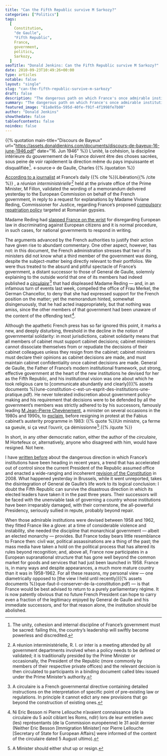 ```yaml
---
title: "Can the Fifth Republic survive M Sarkozy?"
categories: ["Politics"]
tags:
  [
    Constitution,
    "de Gaulle",
    "Fifth Republic",
    France,
    government,
    politics,
    Sarkozy,
  ]
seoTitle: "Donald Jenkins: Can the Fifth Republic survive M Sarkozy?"
date: 2010-09-23T10:49:26+00:00
type: articles
notable: false
layout: "single"
slug: "can-the-fifth-republic-survive-m-sarkozy"
draft: false
description: "The dangerous path on which France's once admirable institutions have been taken over the past few years has just reached a new low with even the existence of Cabinet solidarity apparently forgotten by the current administration."
summary: "The dangerous path on which France's once admirable institutions have been taken over the past few years has just reached a new low with even the existence of Cabinet solidarity apparently forgotten by the current administration."
featured_image: "81a8e95a-595d-40fe-f91f-4f1998fe7b00"
author: "Donald Jenkins"
showthedate: false
tableofcontents: false
noindex: false
---
```


{{% quotation main-title="Discours de Bayeux" url="https://assets.donaldjenkins.com/documents/discours-de-bayeux-16-june-1946.pdf"  date="16. Jun 1946" %}}
L’unité, la cohésion, la discipline intérieure du gouvernement de la France doivent être des choses sacrées, sous peine de voir rapidement la direction même du pays impuissante et disqualifiée&hairsp;[^1].
<-source->
de Gaulle, Charles
{{% /quotation %}}

[According to a journalist](https://web.archive.org/web/20101016195939/https://immigration.blogs.liberation.fr/coroller/2010/09/ciblage-des-roms-besson-innocent%C3%A9.html) at France’s daily {{% cite %}}Libération{{% /cite %}} , a _réunion interministérielle&hairsp;[^2]_ held at the private office of the Prime Minister, M Fillon, validated the wording of a memorandum delivered yesterday to the European Commission on behalf of the French government, in reply to a request for explanations by Madame Viviane Reding, Commissioner for Justice, regarding France’s proposed [compulsory repatriation policy](https://en.wikipedia.org/wiki/French_Roma_repatriation) targeted at Romanian gypsies.

Madame Reding had [slapped France on the wrist](https://www.france24.com/fr/20100915-bruxelles-paris-explications-brefs-delais-roms-explications) for disregarding European law in discriminating against European citizens and it is normal procedure, in such cases, for national governments to respond in writing.

The arguments advanced by the French authorities to justify their action have given rise to abundant commentary. One other aspect, however, has not: in this document, the French administration stresses that two of its ministers did not know what a third member of the government was doing, despite the subject-matter being directly relevant to their portfolios. We were thus treated to the absurd and pitiful spectacle of France’s government, a distant successor to those of General de Gaulle, solemnly explaining to the outside world that one of its members had indeed published a _[circulaire](https://en.wikipedia.org/wiki/Circulaire)_&hairsp;[^3] that had displeased Madame Reding — and, in an infamous turn of events last week, compelled the office of Frau Merkel, the German Chancellor, to deny that she had expressed support for the French position on the matter; yet the memorandum hinted, somewhat disingenuously, that he had acted inappropriately, but that nothing was amiss, since the other members of that government had been unaware of the content of the offending text&hairsp;[^4].

Although the apathetic French press has so far ignored this point, it marks a new, and deeply disturbing, threshold in the decline in the notion of governmental solidarity: in most jurisdictions, cabinet solidarity means that all members of cabinet must support cabinet decisions; cabinet ministers cannot dissociate themselves from or repudiate the decisions of their cabinet colleagues unless they resign from the cabinet; cabinet ministers must declare their opinions as cabinet decisions are made, and must maintain cabinet confidentiality once cabinet decisions are made. General de Gaulle, the Father of France’s modern institutional framework, put strong, effective government at the heart of the new institutions he devised for her as the Fifth Republic, and his institutional vision was one about which he took religious care to [communicate abundantly and clearly]({{% assets documents %}}une-constitution-c-est-un-esprit-des-institutions-une-pratique.pdf). He never tolerated indiscretion about government policy-making and his requirement that decisions were to be defended by all the government’s members was strictly adhered to by his successors, famously leading [M Jean-Pierre Chevènement](https://en.wikipedia.org/wiki/Chev%C3%A8nement), a minister on several occasions in the 1980s and 1990s, to [exclaim](https://fr.wikiquote.org/wiki/Jean-Pierre_Chev%C3%A8nement), before resigning in protest at the Fabius cabinet’s austerity programme in 1983: {{% quote %}}Un ministre, ça ferme sa gueule, si ça veut l’ouvrir, ça démissionne&hairsp;[^5].{{% /quote %}}

In short, in any other democratic nation, either the author of the _circulaire_, M Hortefeux or, alternatively, anyone who disagreed with him, would have resigned. Not here.

I have [written before](/whither-frances-institutions-the-tragic-and-unlamented-end-of-a-thirty-year-golden-age/) about the dangerous direction in which France’s institutions have been heading in recent years, a trend that has accelerated out of control since the current President of the Republic assumed office and enacted a wide-ranging and incoherent [revision of the Constitution](https://en.wikipedia.org/wiki/French_constitutional_law_of_23_July_2008) in 2008. What happened yesterday in Brussels, while it went unreported, takes the disintegration of General de Gaulle’s life work to its logical conclusion: I doubt the Fifth Republic can survive the disastrous direction in which its elected leaders have taken it in the past three years. Their successors will be faced with the unenviable task of governing a country whose institutions have been irreparably damaged, with their cornerstone, the all-powerful Presidency, seriously sullied in repute, probably beyond repair.

When those admirable institutions were devised between 1958 and 1962, they fitted France like a glove: at a time of considerable violence and instability, she needed the discipline that monarchical government — albeit an elected monarchy — provides. But France today bears little resemblance to France then: civil war, political assassinations are a thing of the past; the mass media have taken a hold on the political process that has altered its rules beyond recognition; and, above all, France now participates in a European supranational structure that has gone well beyond the common market for goods and services that had just been launched in 1958. France is, in many ways and despite appearances, a much more mature country than it was in 1958-1962. For all these reasons, my personal view — one diametrically opposed to [the view I held until recently]({{% assets documents %}}que-faut-il-conserver-de-la-constitution.pdf) — is that France would be best advised to return to a purely parliamentary régime. It is now patently obvious that no future French President can hope to carry even a fraction of the legitimacy enjoyed by General de Gaulle and his immediate successors, and for that reason alone, the institution should be abolished.

[^1]: The unity, cohesion and internal discipline of France’s government must be sacred: failing this, the country’s leadership will swiftly become powerless and discredited.
[^2]: A réunion interministérielle, R. I. or inter is a meeting attended by all government departments involved when a policy needs to be defined or validated; it is traditionally presided by the Prime Minister or occasionally, the President of the Republic (more commonly by members of their respective private offices) and the relevant decision is then circulated to participants in a binding document called bleu issued under the Prime Minister’s authority.
[^3]: A circulaire is a French governmental directive containing detailed instructions on the interpretation of specific point of pre-existing law or regulations. In principle it cannot edict any new provisions that go beyond the construction of existing ones.
[^4]: Ni Eric Besson ni Pierre Lellouche n’avaient connaissance (de la circulaire du 5 août ciblant les Roms, ndlr) lors de leur entretien avec (les) représentants (de la Commission européenne) le 31 août dernier (Neither Eric Besson [Immigration Minister] nor Pierre Lellouche [Secretary of State for European Affairs] were informed of the content of the circulaire dated 5 August ultimo).
[^5]: A Minister should either shut up or resign.
